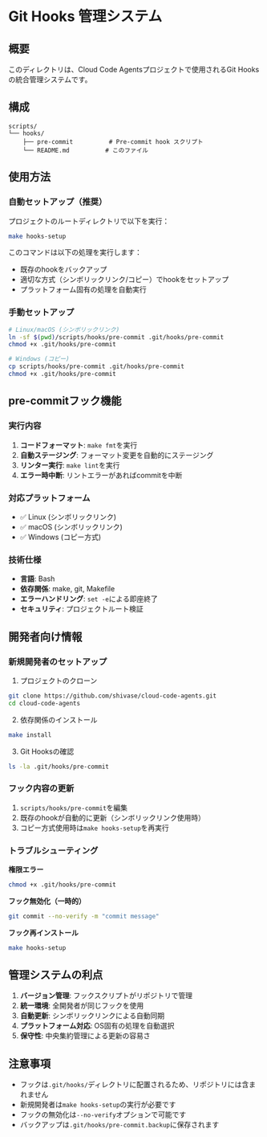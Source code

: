 # Git Hooks 管理システム

## 概要

このディレクトリは、Cloud Code Agentsプロジェクトで使用されるGit Hooksの統合管理システムです。

## 構成

```
scripts/
└── hooks/
    ├── pre-commit          # Pre-commit hook スクリプト
    └── README.md          # このファイル
```

## 使用方法

### 自動セットアップ（推奨）

プロジェクトのルートディレクトリで以下を実行：

```bash
make hooks-setup
```

このコマンドは以下の処理を実行します：
- 既存のhookをバックアップ
- 適切な方式（シンボリックリンク/コピー）でhookをセットアップ
- プラットフォーム固有の処理を自動実行

### 手動セットアップ

```bash
# Linux/macOS (シンボリックリンク)
ln -sf $(pwd)/scripts/hooks/pre-commit .git/hooks/pre-commit
chmod +x .git/hooks/pre-commit

# Windows (コピー)
cp scripts/hooks/pre-commit .git/hooks/pre-commit
chmod +x .git/hooks/pre-commit
```

## pre-commitフック機能

### 実行内容
1. **コードフォーマット**: `make fmt`を実行
2. **自動ステージング**: フォーマット変更を自動的にステージング
3. **リンター実行**: `make lint`を実行
4. **エラー時中断**: リントエラーがあればcommitを中断

### 対応プラットフォーム
- ✅ Linux (シンボリックリンク)
- ✅ macOS (シンボリックリンク)
- ✅ Windows (コピー方式)

### 技術仕様
- **言語**: Bash
- **依存関係**: make, git, Makefile
- **エラーハンドリング**: `set -e`による即座終了
- **セキュリティ**: プロジェクトルート検証

## 開発者向け情報

### 新規開発者のセットアップ

1. プロジェクトのクローン
```bash
git clone https://github.com/shivase/cloud-code-agents.git
cd cloud-code-agents
```

2. 依存関係のインストール
```bash
make install
```

3. Git Hooksの確認
```bash
ls -la .git/hooks/pre-commit
```

### フック内容の更新

1. `scripts/hooks/pre-commit`を編集
2. 既存のhookが自動的に更新（シンボリックリンク使用時）
3. コピー方式使用時は`make hooks-setup`を再実行

### トラブルシューティング

**権限エラー**
```bash
chmod +x .git/hooks/pre-commit
```

**フック無効化（一時的）**
```bash
git commit --no-verify -m "commit message"
```

**フック再インストール**
```bash
make hooks-setup
```

## 管理システムの利点

1. **バージョン管理**: フックスクリプトがリポジトリで管理
2. **統一環境**: 全開発者が同じフックを使用
3. **自動更新**: シンボリックリンクによる自動同期
4. **プラットフォーム対応**: OS固有の処理を自動選択
5. **保守性**: 中央集約管理による更新の容易さ

## 注意事項

- フックは`.git/hooks/`ディレクトリに配置されるため、リポジトリには含まれません
- 新規開発者は`make hooks-setup`の実行が必要です
- フックの無効化は`--no-verify`オプションで可能です
- バックアップは`.git/hooks/pre-commit.backup`に保存されます